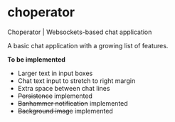 choperator
========

Choperator | Websockets-based chat application

A basic chat application with a growing list of features.

**To be implemented**
* Larger text in input boxes
* Chat text input to stretch to right margin
* Extra space between chat lines
* ~~Persistence~~ implemented
* ~~Banhammer notification~~ implemented
* ~~Background image~~ implemented
